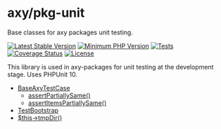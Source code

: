 # axy/pkg-unit

Base classes for axy packages unit testing.

[![Latest Stable Version](https://img.shields.io/packagist/v/axy/pkg-unit.svg?style=flat-square)](https://packagist.org/packages/axy/pkg-unit)
[![Minimum PHP Version](https://img.shields.io/badge/php-%3E%3D%208.1-8892BF.svg?style=flat-square)](https://php.net/)
[![Tests](https://github.com/axypro/pkg-unit/actions/workflows/test.yml/badge.svg)](https://github.com/axypro/pkg-unit/actions/workflows/test.yml)
[![Coverage Status](https://coveralls.io/repos/github/axypro/pkg-unit/badge.svg?branch=master)](https://coveralls.io/github/axypro/pkg-unit?branch=master)
[![License](https://poser.pugx.org/axy/pkg-unit/license)](LICENSE)

This library is used in axy-packages for unit testing at the development stage.
Uses PHPUnit 10.

* [BaseAxyTestCase](doc/BaseAxyTestCase.md)
    * [assertPartiallySame()](doc/assertPartiallySame.md)
    * [assertItemsPartiallySame()](doc/assertItemsPartiallySame.md)
* [TestBootstrap](doc/TestBootstrap.md)
* [$this->tmpDir()](doc/TestTmpDir.md)
